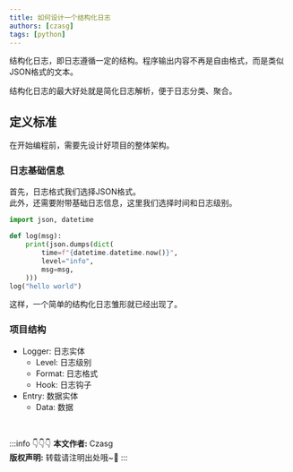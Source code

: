 ```yaml
---
title: 如何设计一个结构化日志
authors: [czasg]
tags: [python]
---
```


结构化日志，即日志遵循一定的结构。程序输出内容不再是自由格式，而是类似JSON格式的文本。

结构化日志的最大好处就是简化日志解析，便于日志分类、聚合。

<!--truncate-->

## 定义标准
在开始编程前，需要先设计好项目的整体架构。

### 日志基础信息
首先，日志格式我们选择JSON格式。   
此外，还需要附带基础日志信息，这里我们选择时间和日志级别。  
```python
import json, datetime

def log(msg):
    print(json.dumps(dict(
        time=f"{datetime.datetime.now()}",
        level="info",
        msg=msg,
    )))
log("hello world")
```
这样，一个简单的结构化日志雏形就已经出现了。

### 项目结构
* Logger: 日志实体
    * Level: 日志级别
    * Format: 日志格式
    * Hook: 日志钩子
* Entry: 数据实体
    * Data: 数据





<br/>

:::info 👇👇👇
**本文作者:** Czasg    
**版权声明:** 转载请注明出处哦~👮‍
:::
